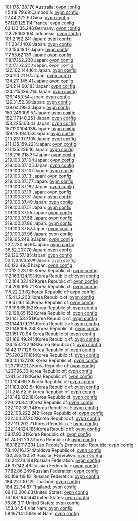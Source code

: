 101.176.138.170:Australia: [ovpn config](vpn/101_176_138_170.ovpn)  
45.118.79.69:Cambodia: [ovpn config](vpn/45_118_79_69.ovpn)  
27.44.222.9:China: [ovpn config](vpn/27_44_222_9.ovpn)  
57.128.125.114:France: [ovpn config](vpn/57_128_125_114.ovpn)  
62.133.35.246:Germany: [ovpn config](vpn/62_133_35_246.ovpn)  
112.78.163.104:Indonesia: [ovpn config](vpn/112_78_163_104.ovpn)  
101.2.152.241:Japan: [ovpn config](vpn/101_2_152_241.ovpn)  
111.234.140.8:Japan: [ovpn config](vpn/111_234_140_8.ovpn)  
113.154.18.17:Japan: [ovpn config](vpn/113_154_18_17.ovpn)  
117.55.62.139:Japan: [ovpn config](vpn/117_55_62_139.ovpn)  
118.17.162.230:Japan: [ovpn config](vpn/118_17_162_230.ovpn)  
118.17.162.230:Japan: [ovpn config](vpn/118_17_162_230.ovpn)  
122.102.144.164:Japan: [ovpn config](vpn/122_102_144_164.ovpn)  
124.110.21.97:Japan: [ovpn config](vpn/124_110_21_97.ovpn)  
124.211.145.41:Japan: [ovpn config](vpn/124_211_145_41.ovpn)  
124.214.60.182:Japan: [ovpn config](vpn/124_214_60_182.ovpn)  
124.215.136.214:Japan: [ovpn config](vpn/124_215_136_214.ovpn)  
126.145.7.54:Japan: [ovpn config](vpn/126_145_7_54.ovpn)  
126.31.52.39:Japan: [ovpn config](vpn/126_31_52_39.ovpn)  
138.64.199.3:Japan: [ovpn config](vpn/138_64_199_3.ovpn)  
150.249.109.57:Japan: [ovpn config](vpn/150_249_109_57.ovpn)  
152.117.140.253:Japan: [ovpn config](vpn/152_117_140_253.ovpn)  
153.225.103.43:Japan: [ovpn config](vpn/153_225_103_43.ovpn)  
157.120.104.139:Japan: [ovpn config](vpn/157_120_104_139.ovpn)  
159.28.194.153:Japan: [ovpn config](vpn/159_28_194_153.ovpn)  
210.231.177.105:Japan: [ovpn config](vpn/210_231_177_105.ovpn)  
211.135.159.223:Japan: [ovpn config](vpn/211_135_159_223.ovpn)  
211.135.236.16:Japan: [ovpn config](vpn/211_135_236_16.ovpn)  
218.216.218.36:Japan: [ovpn config](vpn/218_216_218_36.ovpn)  
219.100.37.104:Japan: [ovpn config](vpn/219_100_37_104.ovpn)  
219.100.37.105:Japan: [ovpn config](vpn/219_100_37_105.ovpn)  
219.100.37.107:Japan: [ovpn config](vpn/219_100_37_107.ovpn)  
219.100.37.13:Japan: [ovpn config](vpn/219_100_37_13.ovpn)  
219.100.37.177:Japan: [ovpn config](vpn/219_100_37_177.ovpn)  
219.100.37.182:Japan: [ovpn config](vpn/219_100_37_182.ovpn)  
219.100.37.19:Japan: [ovpn config](vpn/219_100_37_19.ovpn)  
219.100.37.31:Japan: [ovpn config](vpn/219_100_37_31.ovpn)  
219.100.37.49:Japan: [ovpn config](vpn/219_100_37_49.ovpn)  
219.100.37.51:Japan: [ovpn config](vpn/219_100_37_51.ovpn)  
219.100.37.55:Japan: [ovpn config](vpn/219_100_37_55.ovpn)  
219.100.37.58:Japan: [ovpn config](vpn/219_100_37_58.ovpn)  
219.100.37.86:Japan: [ovpn config](vpn/219_100_37_86.ovpn)  
219.100.37.87:Japan: [ovpn config](vpn/219_100_37_87.ovpn)  
219.100.37.96:Japan: [ovpn config](vpn/219_100_37_96.ovpn)  
219.165.249.8:Japan: [ovpn config](vpn/219_165_249_8.ovpn)  
222.230.56.91:Japan: [ovpn config](vpn/222_230_56_91.ovpn)  
36.52.207.70:Japan: [ovpn config](vpn/36_52_207_70.ovpn)  
59.136.57.185:Japan: [ovpn config](vpn/59_136_57_185.ovpn)  
59.138.108.200:Japan: [ovpn config](vpn/59_138_108_200.ovpn)  
60.122.49.151:Japan: [ovpn config](vpn/60_122_49_151.ovpn)  
110.12.228.135:Korea Republic of: [ovpn config](vpn/110_12_228_135.ovpn)  
112.163.124.193:Korea Republic of: [ovpn config](vpn/112_163_124_193.ovpn)  
112.164.32.142:Korea Republic of: [ovpn config](vpn/112_164_32_142.ovpn)  
114.205.195.71:Korea Republic of: [ovpn config](vpn/114_205_195_71.ovpn)  
115.22.23.62:Korea Republic of: [ovpn config](vpn/115_22_23_62.ovpn)  
115.41.2.203:Korea Republic of: [ovpn config](vpn/115_41_2_203.ovpn)  
118.47.161.55:Korea Republic of: [ovpn config](vpn/118_47_161_55.ovpn)  
119.198.65.152:Korea Republic of: [ovpn config](vpn/119_198_65_152.ovpn)  
119.198.65.152:Korea Republic of: [ovpn config](vpn/119_198_65_152.ovpn)  
121.141.53.251:Korea Republic of: [ovpn config](vpn/121_141_53_251.ovpn)  
121.144.179.136:Korea Republic of: [ovpn config](vpn/121_144_179_136.ovpn)  
121.148.106.231:Korea Republic of: [ovpn config](vpn/121_148_106_231.ovpn)  
121.151.70.94:Korea Republic of: [ovpn config](vpn/121_151_70_94.ovpn)  
121.169.49.245:Korea Republic of: [ovpn config](vpn/121_169_49_245.ovpn)  
124.153.232.169:Korea Republic of: [ovpn config](vpn/124_153_232_169.ovpn)  
14.42.177.126:Korea Republic of: [ovpn config](vpn/14_42_177_126.ovpn)  
175.120.217.188:Korea Republic of: [ovpn config](vpn/175_120_217_188.ovpn)  
183.101.137.186:Korea Republic of: [ovpn config](vpn/183_101_137_186.ovpn)  
1.237.197.212:Korea Republic of: [ovpn config](vpn/1_237_197_212.ovpn)  
1.237.96.33:Korea Republic of: [ovpn config](vpn/1_237_96_33.ovpn)  
1.241.54.118:Korea Republic of: [ovpn config](vpn/1_241_54_118.ovpn)  
210.104.69.3:Korea Republic of: [ovpn config](vpn/210_104_69_3.ovpn)  
211.183.202.54:Korea Republic of: [ovpn config](vpn/211_183_202_54.ovpn)  
211.218.62.18:Korea Republic of: [ovpn config](vpn/211_218_62_18.ovpn)  
218.149.122.18:Korea Republic of: [ovpn config](vpn/218_149_122_18.ovpn)  
220.121.8.41:Korea Republic of: [ovpn config](vpn/220_121_8_41.ovpn)  
222.102.39.34:Korea Republic of: [ovpn config](vpn/222_102_39_34.ovpn)  
222.103.222.242:Korea Republic of: [ovpn config](vpn/222_103_222_242.ovpn)  
222.104.37.200:Korea Republic of: [ovpn config](vpn/222_104_37_200.ovpn)  
222.111.202.71:Korea Republic of: [ovpn config](vpn/222_111_202_71.ovpn)  
222.114.124.186:Korea Republic of: [ovpn config](vpn/222_114_124_186.ovpn)  
59.17.93.31:Korea Republic of: [ovpn config](vpn/59_17_93_31.ovpn)  
61.74.161.232:Korea Republic of: [ovpn config](vpn/61_74_161_232.ovpn)  
183.182.117.204:Lao People's Democratic Republic: [ovpn config](vpn/183_182_117_204.ovpn)  
78.40.116.154:Moldova Republic of: [ovpn config](vpn/78_40_116_154.ovpn)  
130.255.132.53:Russian Federation: [ovpn config](vpn/130_255_132_53.ovpn)  
46.242.14.149:Russian Federation: [ovpn config](vpn/46_242_14_149.ovpn)  
46.37.142.46:Russian Federation: [ovpn config](vpn/46_37_142_46.ovpn)  
77.82.86.249:Russian Federation: [ovpn config](vpn/77_82_86_249.ovpn)  
90.189.119.181:Russian Federation: [ovpn config](vpn/90_189_119_181.ovpn)  
184.22.100.129:Thailand: [ovpn config](vpn/184_22_100_129.ovpn)  
184.22.34.87:Thailand: [ovpn config](vpn/184_22_34_87.ovpn)  
69.113.208.63:United States: [ovpn config](vpn/69_113_208_63.ovpn)  
76.168.194.144:United States: [ovpn config](vpn/76_168_194_144.ovpn)  
76.86.3.11:United States: [ovpn config](vpn/76_86_3_11.ovpn)  
1.53.34.54:Viet Nam: [ovpn config](vpn/1_53_34_54.ovpn)  
58.187.141.169:Viet Nam: [ovpn config](vpn/58_187_141_169.ovpn)  

